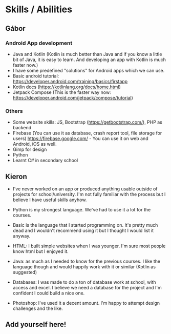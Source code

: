 # Skills / Abilities

## Gábor

### Android App development

- Java and Kotlin (Kotlin is much better than Java and if you know a little bit of Java, it is easy to learn. And developing an app with Kotlin is much faster now.)
- I have some predefined "solutions" for Android apps which we can use.
- Basic android tutorial: https://developer.android.com/training/basics/firstapp
- Kotlin docs (https://kotlinlang.org/docs/home.html)
- Jetpack Compose (This is the faster way now: https://developer.android.com/jetpack/compose/tutorial)

### Others

- Some website skills: JS, Bootstrap (https://getbootstrap.com/), PHP as backend
- Firebase (You can use it as database, crash report tool, file storage for users) https://firebase.google.com/ - You can use it on web and Android, iOS as well.
- Gimp for design
- Python
- Learnt C# in secondary school

## Kieron

- I've never worked on an app or produced anything usable outside of projects for school/university. I'm not fully familiar with the process but I believe I have useful skills anyhow.


- Python is my strongest language. We've had to use it a lot for the courses.
- Basic is the language that I started programming on. It's pretty much dead and I wouldn't recommend using it but I thought I would list it anyway.
- HTML: I built simple websites when I was younger. I'm sure most people know html but I enjoyed it.
- Java: as much as I needed to know for the previous courses. I like the language though and would happily work with it or similar (Kotlin as suggested)
- Databases: I was made to do a ton of database work at school, with access and excel. I believe we need a database for the project and I'm confident I could build a nice one.
- Photoshop: I've used it a decent amount. I'm happy to attempt design challenges and the like.



## Add yourself here!
